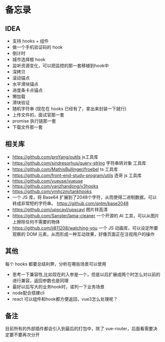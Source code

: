 # 备忘录

## IDEA
+ 支持 hooks + 组件
+ 做一个手机验证码的 hook
+ 倒计时
+ 城市选择框 hook
+ 监听资源变化，可以把监控的那一套移植到hook中
+ 深拷贝
+ 滚动锚点
+ 水平滑块锚点
+ 进度条卡点锚点
+ 懒加载
+ 滑块验证
+ 随机字符串 (现在在 hooks 已经有了，拿出来封装一下就行)
+ 上传文件的，面试官那一套
+ promise 执行链那一套
+ 下载文件那一套

## 相关库
+ https://github.com/proYang/outils js工具库
+ https://github.com/sindresorhus/query-string 字符串转对象 工具库
+ https://github.com/MathisBullinger/froebel ts 工具库
+ https://github.com/front-end-study-program/utils 连哥 js 工具库
+ https://github.com/vueuse/vueuse
+ https://github.com/yanzhandong/v3hooks
+ https://github.com/ymhczm/tankhooks
+ 一个 JS 库，将 Base64 扩展到了2048个字符，从而使得二进制数据，可以转成非常短的字符串。
https://github.com/qntm/base2048
+ https://github.com/upscayl/upscayl 图片转高清
+ https://github.com/Sanster/lama-cleaner 一个开源的 AI 工具，可以从图片上擦除任何不需要的物体
+ https://github.com/jj811208/watching-you 一个 JS 动画库，可以设定所要观察的 DOM 元素，从而形成一种互动效果，好像页面正在注视用户的操作

## 其他
每个 hooks 都要总结利弊，分析在哪些场景可以使用

+ 思考一下兼容性,比如现在的入参是一个，但是以后扩展成两个时怎么对以前的进行兼容，返回参数也是同理
+ 最好以后写大的业务hook时，诺列一下业务场景
+ node配合搭建cli
+ react 可以组件和hook都方便返回，vue3怎么处理呢？

## 备注
目前所有的外部插件都会引入到最后的打包中，除了 vue-router，后面看需要决定要不要再次分开